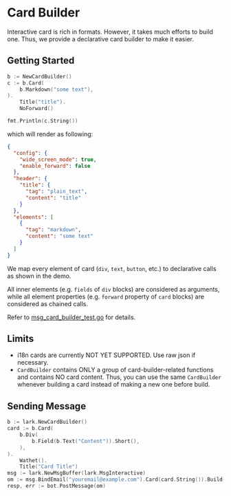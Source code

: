 # Card Builder

Interactive card is rich in formats. However, it takes much efforts to build one. Thus, we provide a declarative card builder to make it easier.

## Getting Started

```go
b := NewCardBuilder()
c := b.Card(
    b.Markdown("some text"),
).
    Title("title").
    NoForward()

fmt.Println(c.String())
```

which will render as following:

```json
{
  "config": {
    "wide_screen_mode": true,
    "enable_forward": false
  },
  "header": {
    "title": {
      "tag": "plain_text",
      "content": "title"
    }
  },
  "elements": [
    {
      "tag": "markdown",
      "content": "some text"
    }
  ]
}
```

We map every element of card (`div`, `text`, `button`, etc.) to declarative calls as shown in the demo.

All inner elements (e.g. `fields` of `div` blocks) are considered as arguments,
while all element properties (e.g. `forward` property of `card` blocks) are considered as chained calls.

Refer to [msg_card_builder_test.go](./msg_card_builder_test.go) for details.

## Limits

- i18n cards are currently NOT YET SUPPORTED. Use raw json if necessary.
- `CardBuilder` contains ONLY a group of card-builder-related functions and contains NO card content. Thus, you can use the same `CardBuilder` whenever building a card instead of making a new one before build.

## Sending Message

```go
b := lark.NewCardBuilder()
card := b.Card(
    b.Div(
        b.Field(b.Text("Content")).Short(),
    ),
).
    Wathet().
    Title("Card Title")
msg := lark.NewMsgBuffer(lark.MsgInteractive)
om := msg.BindEmail("youremail@example.com").Card(card.String()).Build()
resp, err := bot.PostMessage(om)
```

